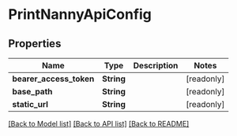 # PrintNannyApiConfig

## Properties

Name | Type | Description | Notes
------------ | ------------- | ------------- | -------------
**bearer_access_token** | **String** |  | [readonly]
**base_path** | **String** |  | [readonly]
**static_url** | **String** |  | [readonly]

[[Back to Model list]](../README.md#documentation-for-models) [[Back to API list]](../README.md#documentation-for-api-endpoints) [[Back to README]](../README.md)


